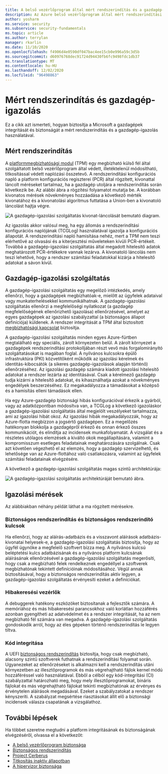 ```yaml
---
title: A belső vezérlőprogram által mért rendszerindítás és a gazdagép-igazolás – Azure Security
description: Az Azure belső vezérlőprogram által mért rendszerindítási és a gazdagép-igazolás technikai áttekintése.
author: yosharm
ms.service: security
ms.subservice: security-fundamentals
ms.topic: article
ms.author: terrylan
manager: rkarlin
ms.date: 11/10/2020
ms.openlocfilehash: f4906d4e0590df047bac4ee15cb0e996a59c3d5b
ms.sourcegitcommit: d60976768dec91724d94430fb6fc9498fdc1db37
ms.translationtype: MT
ms.contentlocale: hu-HU
ms.lasthandoff: 12/02/2020
ms.locfileid: "96498863"
---
```

# <a name="measured-boot-and-host-attestation"></a>Mért rendszerindítás és gazdagép-igazolás
Ez a cikk azt ismerteti, hogyan biztosítja a Microsoft a gazdagépek integritását és biztonságát a mért rendszerindítás és a gazdagép-igazolás használatával.

## <a name="measured-boot"></a>Mért rendszerindítás

A [platformmegbízhatósági modul](/windows/security/information-protection/tpm/trusted-platform-module-top-node) (TPM) egy megbízható külső fél által szolgáltatott belső vezérlőprogram által védett, illetéktelenül módosítható, titkosítással védett naplózási összetevő. A rendszerindítási konfigurációs napló a platform konfigurációs regiszterei (PCR) által rögzített, kivonattal láncolt méréseket tartalmaz, ha a gazdagép utoljára a rendszerindítás során következik be. Az alábbi ábra a rögzítési folyamatot mutatja be. A korábban kivonatos mérések növekményes hozzáadása a következő mérték kivonatához és a kivonatolási algoritmus futtatása a Union-ben a kivonatoló láncolást hajtja végre.

![A gazdagép-igazolási szolgáltatás kivonat-láncolását bemutató diagram.](./media/measured-boot-host-attestation/hash-chaining.png)

Az igazolás akkor valósul meg, ha egy állomás a rendszerindítási konfigurációs naplójának (TCGLog) használatával igazolja a konfigurációs állapotát. A rendszerindítási napló hamisítása nehéz, mert a TPM nem teszi elérhetővé az olvasási és a kiterjesztési műveleteken kívüli PCR-értékeit. Továbbá a gazdagép-igazolási szolgáltatás által megadott hitelesítő adatok meghatározott PCR-értékekre vannak lezárva. A kivonatoló láncolás nem teszi lehetővé, hogy a rendszer számítási feladatokkal kizárja a hitelesítő adatokat a sávon kívül.

## <a name="host-attestation-service"></a>Gazdagép-igazolási szolgáltatás

A gazdagép-igazolási szolgáltatás egy megelőző intézkedés, amely ellenőrzi, hogy a gazdagépek megbízhatóak-e, mielőtt az ügyfelek adataival vagy munkaterhelésekkel kommunikálhatnak. A gazdagép-igazolási szolgáltatás ellenőrzi a megfelelőségi nyilatkozat (a gazdagép megfelelőségének ellenőrizhető igazolása) ellenőrzésével, amelyet az egyes gazdagépek az igazolási szabályzattal (a biztonságos állapot definíciója) küldenek. A rendszer integritását a TPM által biztosított [megbízhatósági kapcsolat](https://www.uefi.org/sites/default/files/resources/UEFI%20RoT%20white%20paper_Final%208%208%2016%20%28003%29.pdf) biztosítja.

A gazdagép-igazolási szolgáltatás minden egyes Azure-fürtben megtalálható egy speciális, zárolt környezeten belül. A zárolt környezet a gazdagépek rendszerindítási protokolljában részt vevő más forgalomirányító szolgáltatásokat is magában foglal. A nyilvános kulcsokra épülő infrastruktúra (PKI) közvetítőként működik az igazolási kérelmek és identitás-kibocsátók (a sikeres gazdagép-igazolások alapján történő) ellenőrzéséhez. Az igazolási gazdagép számára kiadott igazolási hitelesítő adatokat a rendszer lezárta az identitásával. Csak a kérelmező gazdagép tudja kizárni a hitelesítő adatokat, és kihasználhatja azokat a növekményes engedélyek beszerzéséhez. Ez megakadályozza a támadásokat a középső és a hamisítás elleni támadások ellen.

Ha egy Azure-gazdagép biztonsági hibás konfigurációval érkezik a gyárból, vagy az adatközpontban módosítva van, a TCGLog a következő igazoláskor a gazdagép-igazolási szolgáltatás által megjelölt veszélyeket tartalmazza, ami az igazolási hibát okoz. Az igazolási hibák megakadályozzák, hogy az Azure-flotta megbízzon a jogsértő gazdagépen. Ez a megelőzés hatékonyan blokkolja a gazdagépről érkező és onnan érkező összes kommunikációt, és elindítja az incidensek munkafolyamatát. A vizsgálat és a részletes utólagos elemzések a kiváltó okok megállapítására, valamint a kompromisszum esetleges feladatainak meghatározására szolgálnak. Csak azt követően végezhető el az elemzés, hogy a gazdagép szervizelhető, és lehetősége van az Azure-flottához való csatlakozásra, valamint az ügyfelek számítási feladatainak elvégzésére.

A következő a gazdagép-igazolási szolgáltatás magas szintű architektúrája:

![A gazdagép-igazolási szolgáltatás architektúráját bemutató ábra.](./media/measured-boot-host-attestation/host-attestation-arch.png)

## <a name="attestation-measurements"></a>Igazolási mérések

Az alábbiakban néhány példát láthat a ma rögzített mérésekre.

### <a name="secure-boot-and-secure-boot-keys"></a>Biztonságos rendszerindítás és biztonságos rendszerindító kulcsok
Ha ellenőrzi, hogy az aláírás-adatbázis és a visszavont aláírások adatbázis-kivonatai helyesek-e, a gazdagép-igazolási szolgáltatás biztosítja, hogy az ügyfél ügynöke a megfelelő szoftvert bízza meg. A nyilvános kulcsú beléptetési kulcs adatbázisának és a nyilvános platform kulcsának aláírásának ellenőrzésével a gazdagép-igazolási szolgáltatás megerősíti, hogy csak a megbízható felek rendelkeznek engedéllyel a szoftverek megbízhatónak tekintett definícióinak módosításához. Végül annak biztosításával, hogy a biztonságos rendszerindítás aktív legyen, a gazdagép-igazolási szolgáltatás érvényesíti ezeket a definíciókat.

### <a name="debug-controls"></a>Hibakeresési vezérlők
A debuggerek hatékony eszközöket biztosítanak a fejlesztők számára. A memóriához és más hibakeresési parancsokhoz való korlátlan hozzáférés azonban gyengítheti az adatvédelmet és a rendszer integritását, ha az nem megbízható fél számára van megadva. A gazdagép-igazolási szolgáltatás gondoskodik arról, hogy az éles gépeken történő rendszerindítás le legyen tiltva.

### <a name="code-integrity"></a>Kód integritása
A UEFI [biztonságos rendszerindítás](secure-boot.md) biztosítja, hogy csak megbízható, alacsony szintű szoftverek futhatnak a rendszerindítási folyamat során. Ugyanezeket az ellenőrzéseket is alkalmazni kell a rendszerindítás utáni környezetben az illesztőprogramok és más végrehajtható fájlok kernel módú hozzáféréssel való használatával. Ebből a célból egy kód-integritási (CI) szabályzattal határozható meg, hogy mely illesztőprogramokat, bináris fájlokat és más végrehajtható fájlokat tekinti megbízhatónak az érvényes és érvénytelen aláírások megadásával. Ezeket a szabályzatokat a rendszer kényszeríti. A szabályzat megsértése riasztásokat állít elő a biztonsági incidensek válasza csapatának a vizsgálathoz.

## <a name="next-steps"></a>További lépések
Ha többet szeretne megtudni a platform integritásának és biztonságának elvégzéséről, olvassa el a következőt:

- [A belső vezérlőprogram biztonsága](firmware.md)
- [Biztonságos rendszerindítás](secure-boot.md)
- [Project Cerberus](project-cerberus.md)
- [Titkosítás inaktív állapotban](encryption-atrest.md)
- [A hipervizor biztonsága](hypervisor.md)